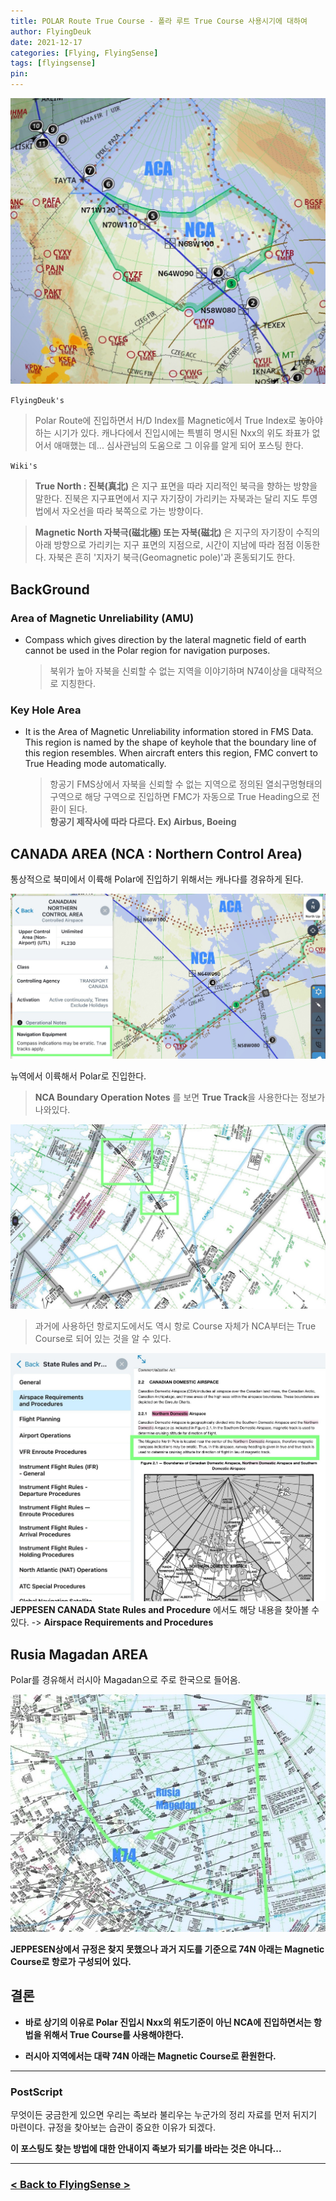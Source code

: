 ```yaml
---
title: POLAR Route True Course - 폴라 루트 True Course 사용시기에 대하여
author: FlyingDeuk
date: 2021-12-17
categories: [Flying, FlyingSense]
tags: [flyingsense]
pin:
---
```


![true](/img/flying/sense/trueheading1.jpg)

`FlyingDeuk's`
> Polar Route에 진입하면서 H/D Index를 Magnetic에서 True Index로 놓아야 하는 시기가 있다. 캐나다에서 진입시에는 특별히 명시된 Nxx의 위도 좌표가 없어서 애매했는 데... 심사관님의 도움으로 그 이유를 알게 되어 포스팅 한다.

`Wiki's`
> **True North : 진북(真北)** 은 지구 표면을 따라 지리적인 북극을 향하는 방향을 말한다. 진북은 지구표면에서 지구 자기장이 가리키는 자북과는 달리 지도 투영법에서 자오선을 따라 북쪽으로 가는 방향이다.

> **Magnetic North 자북극(磁北極) 또는 자북(磁北)** 은 지구의 자기장이 수직의 아래 방향으로 가리키는 지구 표면의 지점으로, 시간이 지남에 따라 점점 이동한다. 자북은 흔히 '지자기 북극(Geomagnetic pole)'과 혼동되기도 한다.

## BackGround
### Area of Magnetic Unreliability (AMU)
- Compass which gives direction by the lateral magnetic field of earth cannot be used in the Polar region for navigation purposes.
  > 북위가 높아 자북을 신뢰할 수 없는 지역을 이야기하며 N74이상을 대략적으로 지칭한다.

### Key Hole Area
- It is the Area of Magnetic Unreliability information stored in FMS Data. This region is named by the shape of keyhole that the boundary line of this region resembles. When aircraft enters this region, FMC convert to True Heading mode automatically.
  > 항공기 FMS상에서 자북을 신뢰할 수 없는 지역으로 정의된 열쇠구멍형태의 구역으로 해당 구역으로 진입하면 FMC가 자동으로 True Heading으로 전환이 된다. <br>
  **항공기 제작사에 따라 다르다. Ex) Airbus, Boeing**


## CANADA AREA (NCA : Northern Control Area)
통상적으로 북미에서 이륙해 Polar에 진입하기 위해서는 캐나다를 경유하게 된다.

![true](/img/flying/sense/trueheading2.jpg)

뉴역에서 이륙해서 Polar로 진입한다.
> **NCA Boundary Operation Notes** 를 보면 **True Track**을 사용한다는 정보가 나와있다.

![true](/img/flying/sense/trueheading3.jpg)
> 과거에 사용하던 항로지도에서도 역시 항로 Course 자체가 NCA부터는 True Course로 되어 있는 것을 알 수 있다.

![true](/img/flying/sense/trueheading4.jpg)
**JEPPESEN CANADA State Rules and Procedure** 에서도 해당 내용을 찾아볼 수 있다. -> **Airspace Requirements and Procedures**

## Rusia Magadan AREA
Polar를 경유해서 러시아 Magadan으로 주로 한국으로 들어옴.

![true](/img/flying/sense/trueheading5.jpg)

**JEPPESEN상에서 규정은 찾지 못했으나 과거 지도를 기준으로 74N 아래는 Magnetic Course로 항로가 구성되어 있다.**

## 결론
- **바로 상기의 이유로 Polar 진입시 Nxx의 위도기준이 아닌 NCA에 진입하면서는 항법을 위해서 True Course를 사용해야한다.**

- **러시아 지역에서는 대략 74N 아래는 Magnetic Course로 환원한다.**

--------

### PostScript
무엇이든 궁금한게 있으면 우리는 족보라 불리우는 누군가의 정리 자료를 먼저 뒤지기 마련이다. 규정을 찾아보는 습관이 중요한 이유가 되겠다.

**이 포스팅도 찾는 방법에 대한 안내이지 족보가 되기를 바라는 것은 아니다...**

-------

### [< Back to FlyingSense >](/categories/flyingsense/)
